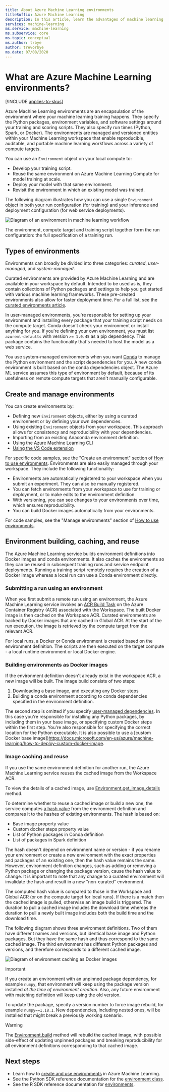 ```yaml
---
title: About Azure Machine Learning environments
titleSuffix: Azure Machine Learning
description: In this article, learn the advantages of machine learning environments, which enable reproducible, auditable, and portable machine learning dependency definitions across a variety of compute targets.
services: machine-learning
ms.service: machine-learning
ms.subservice: core
ms.topic: conceptual
ms.author: trbye
author: trevorbye
ms.date: 07/08/2020
---
```


# What are Azure Machine Learning environments?
[!INCLUDE [applies-to-skus](../../includes/aml-applies-to-basic-enterprise-sku.md)]

Azure Machine Learning environments are an encapsulation of the environment where your machine learning training happens. They specify the Python packages, environment variables, and software settings around your training and scoring scripts. They also specify run times (Python, Spark, or Docker). The environments are managed and versioned entities within your Machine Learning workspace that enable reproducible, auditable, and portable machine learning workflows across a variety of compute targets.

You can use an `Environment` object on your local compute to:
* Develop your training script.
* Reuse the same environment on Azure Machine Learning Compute for model training at scale.
* Deploy your model with that same environment.
* Revisit the environment in which an existing model was trained.

The following diagram illustrates how you can use a single `Environment` object in both your run configuration (for training) and your inference and deployment configuration (for web service deployments).

![Diagram of an environment in machine learning workflow](./media/concept-environments/ml-environment.png)

The environment, compute target and training script together form the run configuration: the full specification of a training run.

## Types of environments

Environments can broadly be divided into three categories: *curated*, *user-managed*, and *system-managed*.

Curated environments are provided by Azure Machine Learning and are available in your workspace by default. Intended to be used as is, they contain collections of Python packages and settings to help you get started with various machine learning frameworks. These pre-created environments also allow for faster deployment time. For a full list, see the [curated environments article](https://docs.microsoft.com/azure/machine-learning/resource-curated-environments).

In user-managed environments, you're responsible for setting up your environment and installing every package that your training script needs on the compute target. Conda doesn't check your environment or install anything for you. If you're defining your own environment, you must list `azureml-defaults` with version `>= 1.0.45` as a pip dependency. This package contains the functionality that's needed to host the model as a web service.

You use system-managed environments when you want [Conda](https://conda.io/docs/) to manage the Python environment and the script dependencies for you. A new conda environment is built based on the conda dependencies object. The Azure ML service assumes this type of environment by default, because of its usefulness on remote compute targets that aren't manually configurable.

## Create and manage environments

You can create environments by:

* Defining new `Environment` objects, either by using a curated environment or by defining your own dependencies.
* Using existing `Environment` objects from your workspace. This approach allows for consistency and reproducibility with your dependencies.
* Importing from an existing Anaconda environment definition.
* Using the Azure Machine Learning CLI
* [Using the VS Code extension](how-to-manage-resources-vscode.md#create-environment)

For specific code samples, see the "Create an environment" section of [How to use environments](how-to-use-environments.md#create-an-environment). Environments are also easily managed through your workspace. They include the following functionality:

* Environments are automatically registered to your workspace when you submit an experiment. They can also be manually registered.
* You can fetch environments from your workspace to use for training or deployment, or to make edits to the environment definition.
* With versioning, you can see changes to your environments over time, which ensures reproducibility.
* You can build Docker images automatically from your environments.

For code samples, see the "Manage environments" section of [How to use environments](how-to-use-environments.md#manage-environments).

## Environment building, caching, and reuse

The Azure Machine Learning service builds environment definitions into Docker images and conda environments. It also caches the environments so they can be reused in subsequent training runs and service endpoint deployments. Running a training script remotely requires the creation of a Docker image whereas a local run can use a Conda environment directly. 

### Submitting a run using an environment

When you first submit a remote run using an environment, the Azure Machine Learning service invokes an [ACR Build Task](https://docs.microsoft.com/azure/container-registry/container-registry-tasks-overview) on the Azure Container Registry (ACR) associated with the Workspace. The built Docker image is then cached on the Workspace ACR. Curated environments are backed by Docker images that are cached in Global ACR. At the start of the run execution, the image is retrieved by the compute target from the relevant ACR.

For local runs, a Docker or Conda environment is created based on the environment definition. The scripts are then executed on the target compute - a local runtime environment or local Docker engine.

### Building environments as Docker images

If the environment definition doesn't already exist in the workspace ACR, a new image will be built. The image build consists of two steps:

 1. Downloading a base image, and executing any Docker steps
 2. Building a conda environment according to conda dependencies specified in the environment definition.

The second step is omitted if you specify [user-managed dependencies](https://docs.microsoft.com/python/api/azureml-core/azureml.core.environment.pythonsection?view=azure-ml-py). In this case you're responsible for installing any Python packages, by including them in your base image, or specifying custom Docker steps within the first step. You're also responsible for specifying the correct location for the Python executable. It is also possible to use a [custom Docker base image])https://docs.microsoft.com/en-us/azure/machine-learning/how-to-deploy-custom-docker-image.

### Image caching and reuse

If you use the same environment definition for another run, the Azure Machine Learning service reuses the cached image from the Workspace ACR. 

To view the details of a cached image, use [Environment.get_image_details](https://docs.microsoft.com/python/api/azureml-core/azureml.core.environment.environment?view=azure-ml-py#get-image-details-workspace-) method.

To determine whether to reuse a cached image or build a new one, the service computes [a hash value](https://en.wikipedia.org/wiki/Hash_table) from the environment definition and compares it to the hashes of existing environments. The hash is based on:
 
 * Base image property value
 * Custom docker steps property value
 * List of Python packages in Conda definition
 * List of packages in Spark definition 

The hash doesn't depend on environment name or version -  if you rename your environment or create a new environment with the exact properties and packages of an existing one, then the hash value remains the same. However, environment definition changes, such as adding or removing a Python package or changing the package version, cause the hash value to change. It is important to note that any change to a curated environment will invalidate the hash and result in a new "non-curated" environment.

The computed hash value is compared to those in the Workspace and Global ACR (or on the compute target for local runs). If there is a match then the cached image is pulled, otherwise an image build is triggered. The duration to pull a cached image includes the download time whereas the duration to pull a newly built image includes both the build time and the download time. 

The following diagram shows three environment definitions. Two of them have different names and versions, but identical base image and Python packages. But they have the same hash and thus correspond to the same cached image. The third environment has different Python packages and versions, and therefore corresponds to a different cached image.

![Diagram of environment caching as Docker images](./media/concept-environments/environment-caching.png)

>[!IMPORTANT]
> If you create an environment with an unpinned package dependency, for example ```numpy```, that environment will keep using the package version installed _at the time of environment creation_. Also, any future environment with matching definition will keep using the old version. 

To update the package, specify a version number to force image rebuild, for example ```numpy==1.18.1```. New dependencies, including nested ones, will be installed that might break a previously working scenario.

> [!WARNING]
>  The [Environment.build](https://docs.microsoft.com/python/api/azureml-core/azureml.core.environment.environment?view=azure-ml-py#build-workspace--image-build-compute-none-) method will rebuild the cached image, with possible side-effect of updating unpinned packages and breaking reproducibility for all environment definitions corresponding to that cached image.

## Next steps

* Learn how to [create and use environments](how-to-use-environments.md) in Azure Machine Learning.
* See the Python SDK reference documentation for the [environment class](https://docs.microsoft.com/python/api/azureml-core/azureml.core.environment(class)?view=azure-ml-py).
* See the R SDK reference documentation for [environments](https://azure.github.io/azureml-sdk-for-r/reference/index.html#section-environments).
